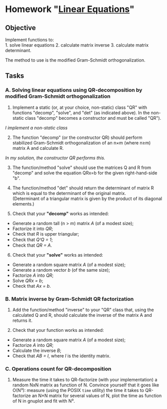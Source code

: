 # Homework "[Linear Equations](https://fedorov.sdfeu.org/prog/homeworks/lineq.htm)"

## Objective

Implement functions to:  
    1. solve linear equations
    2. calculate matrix inverse 
    3. calculate matrix determinant. 
   
The method to use is the modified Gram-Schmidt orthogonalization.

## Tasks

### A. Solving linear equations using QR-decomposition by modified Gram-Schmidt orthogonalization

1. Implement a static (or, at your choice, non-static) class "QR" with functions "decomp", "solve", and "det" (as indicated above). In the non-static class "decomp" becomes a constructor and must be called "QR").  

*I implement a non-static class*

2. The function "decomp" (or the constructor QR) should perform stabilized Gram-Schmidt orthogonalization of an n×m (where n≥m) matrix A and calculate R.

*In my solution, the constructor QR performs this.*

3. The function/method "solve" should use the matrices Q and R from "decomp" and solve the equation QRx=b for the given right-hand-side "b".

4. The function/method "det" should return the determinant of matrix R which is equal to the determinant of the original matrix.  
   (Determinant of a triangular matrix is given by the product of its diagonal elements.)

5. Check that your **"decomp"** works as intended:
- Generate a random tall (n > m) matrix *A* (of a modest size);
- Factorize it into *QR*;
- Check that *R* is upper triangular;
- Check that *QᵀQ = 1*;
- Check that *QR = A*.

6. Check that your **"solve"** works as intended:
- Generate a random square matrix *A* (of a modest size);
- Generate a random vector *b* (of the same size);
- Factorize *A* into *QR*;
- Solve *QRx = b*;
- Check that *Ax = b*.

### B. Matrix inverse by Gram-Schmidt QR factorization

1. Add the function/method "inverse" to your "QR" class that, using the calculated Q and R, should calculate the inverse of the matrix A and returns it.

2. Check that your function works as intended:
- Generate a random square matrix *A* (of a modest size);
- Factorize *A* into *QR*;
- Calculate the inverse *B*;
- Check that *AB = I*, where *I* is the identity matrix.

### C. Operations count for QR-decomposition

1. Measure the time it takes to QR-factorize (with your implementation) a random NxN matrix as function of N. Convince yourself that it goes like O(N³): measure (using the POSIX `time` utility) the time it takes to QR-factorize an N×N matrix for several values of N, plot the time as function of N in gnuplot and fit with N³.
